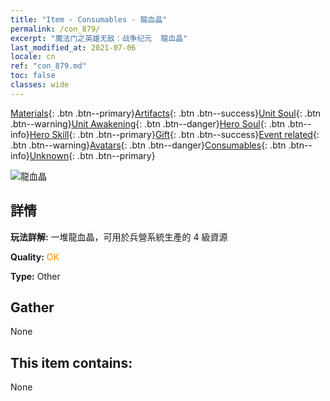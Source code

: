 ```yaml
---
title: "Item - Consumables - 龍血晶"
permalink: /con_879/
excerpt: "魔法门之英雄无敌：战争纪元  龍血晶"
last_modified_at: 2021-07-06
locale: cn
ref: "con_879.md"
toc: false
classes: wide
---
```

 [Materials](/ItemsCN/){: .btn .btn--primary}[Artifacts](/ItemsCN/Artifacts/){: .btn .btn--success}[Unit Soul](/ItemsCN/UnitSoul/){: .btn .btn--warning}[Unit Awakening](/ItemsCN/UnitAwakening/){: .btn .btn--danger}[Hero Soul](/ItemsCN/HeroSoul/){: .btn .btn--info}[Hero Skill](/ItemsCN/HeroSkill/){: .btn .btn--primary}[Gift](/ItemsCN/Gift/){: .btn .btn--success}[Event related](/ItemsCN/Events/){: .btn .btn--warning}[Avatars](/ItemsCN/Avatars/){: .btn .btn--danger}[Consumables](/ItemsCN/Consumables/){: .btn .btn--info}[Unknown](/ItemsCN/Unknown/){: .btn .btn--primary}

 ![龍血晶](/images/t/i_116.png)

## 詳情
 **玩法詳解:** 一堆龍血晶，可用於兵營系統生產的 4 級資源

 **Quality:** <span style="color: #FF8C00">OK</span>

 **Type:** Other

## Gather

  None

## This item contains:

  None

